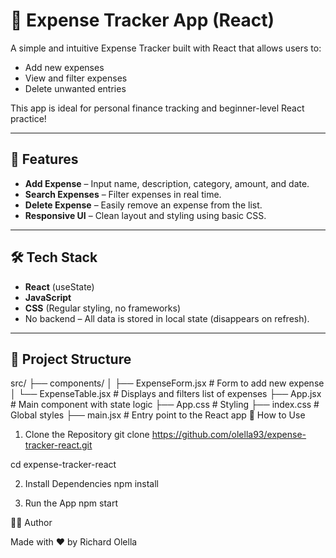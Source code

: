 # 💸 Expense Tracker App (React)

A simple and intuitive Expense Tracker built with React that allows users to:

- Add new expenses
- View and filter expenses
- Delete unwanted entries

This app is ideal for personal finance tracking and beginner-level React practice!

---

## 🚀 Features

- **Add Expense** – Input name, description, category, amount, and date.
- **Search Expenses** – Filter expenses in real time.
- **Delete Expense** – Easily remove an expense from the list.
- **Responsive UI** – Clean layout and styling using basic CSS.

---

## 🛠️ Tech Stack

- **React** (useState)
- **JavaScript**
- **CSS** (Regular styling, no frameworks)
- No backend – All data is stored in local state (disappears on refresh).

---

## 📁 Project Structure

src/
├── components/
│   ├── ExpenseForm.jsx     # Form to add new expense
│   └── ExpenseTable.jsx    # Displays and filters list of expenses
├── App.jsx                 # Main component with state logic
├── App.css                 # Styling
├── index.css               # Global styles
├── main.jsx                # Entry point to the React app
🧪 How to Use

1. Clone the Repository
git clone https://github.com/olella93/expense-tracker-react.git

  cd expense-tracker-react

2. Install Dependencies
npm install

3. Run the App
npm start

🧑‍💻 Author

Made with ❤️ by Richard Olella
